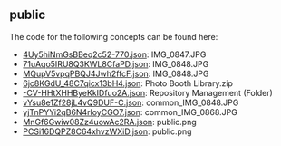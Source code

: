 ## public

The code for the following concepts can be found here: 

- [4Uy5hiNmGsBBeq2c52\-770.json](4Uy5hiNmGsBBeq2c52-770.json): IMG\_0847\.JPG
- [71uAqo5IRU8Q3KWL8CfaPD.json](71uAqo5IRU8Q3KWL8CfaPD.json): IMG\_0848\.JPG
- [MQupV5vpqPBQJ4Jwh2ffcF.json](MQupV5vpqPBQJ4Jwh2ffcF.json): IMG\_0848\.JPG
- [6jc8KGdU\_48C7qicx13bH4.json](6jc8KGdU_48C7qicx13bH4.json): Photo Booth Library\.zip
- [\-CV\-HHtXHHByeKkIDfuo2A.json](-CV-HHtXHHByeKkIDfuo2A.json): Repository Management \(Folder\)
- [vYsu8e1Zf28jL4vQ9DUF\-C.json](vYsu8e1Zf28jL4vQ9DUF-C.json): common\_IMG\_0848\.JPG
- [yjTnPYYi2qB6N4rloyCGO7.json](yjTnPYYi2qB6N4rloyCGO7.json): common\_IMG\_0868\.JPG
- [MnGf6Gwiw08Zz4uowAc2RA.json](MnGf6Gwiw08Zz4uowAc2RA.json): public\.png
- [PCSi16DQPZ8C64xhvzWXiD.json](PCSi16DQPZ8C64xhvzWXiD.json): public\.png
